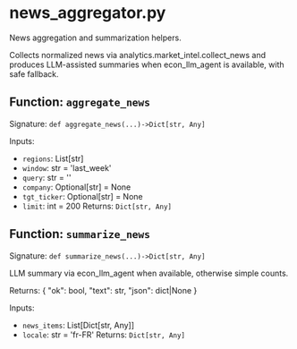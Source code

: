 # news_aggregator.py

News aggregation and summarization helpers.

Collects normalized news via analytics.market_intel.collect_news and produces
LLM-assisted summaries when econ_llm_agent is available, with safe fallback.

## Function: `aggregate_news`

Signature: `def aggregate_news(...)->Dict[str, Any]`

Inputs:
- `regions`: List[str]
- `window`: str = 'last_week'
- `query`: str = ''
- `company`: Optional[str] = None
- `tgt_ticker`: Optional[str] = None
- `limit`: int = 200
Returns: `Dict[str, Any]`

## Function: `summarize_news`

Signature: `def summarize_news(...)->Dict[str, Any]`

LLM summary via econ_llm_agent when available, otherwise simple counts.

Returns: { "ok": bool, "text": str, "json": dict|None }

Inputs:
- `news_items`: List[Dict[str, Any]]
- `locale`: str = 'fr-FR'
Returns: `Dict[str, Any]`
